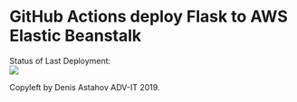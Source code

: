 # GitHub Actions deploy Flask to AWS Elastic Beanstalk




Status of Last Deployment:<br>
<img src="https://github.com/dkorzhov/github-actions/workflows/CI-CD-Pipeline-to-AWS-ElasticBeastalk/badge.svg?branch=master"><br>


Copyleft by Denis Astahov ADV-IT 2019.

